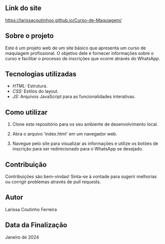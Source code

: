 ## Link do site
https://larissacoutinhoo.github.io/Curso-de-Maquiagem/

## Sobre o projeto
Este é um projeto web de um site básico que apresenta um curso de maquiagem profissional. O objetivo dele é fornecer informações sobre o curso e facilitar o processo de inscrições que ocorre através do WhatsApp. 

## Tecnologias utilizadas
- *HTML:* Estrutura.
- *CSS:* Estilos do layout.
- *JS:* Arquivos JavaScript para as funcionalidades interativas.

## Como utilizar
1. Clone este repositório para os seu ambiente de desenvolvimento local.

2. Abra o arquivo 'index.html' em um navegador web.

3. Navegue pelo site para visualizar as informações e utilize os botões de inscrição para ser redirecionado para o WhatsApp se desejado.

## Contribuição
Contribuições são bem-vindas! Sinta-se à vontade para sugerir melhorias ou corrigir problemas através de pull requests.

## Autor
Larissa Coutinho Ferreira

## Data da Finalização
Janeiro de 2024
